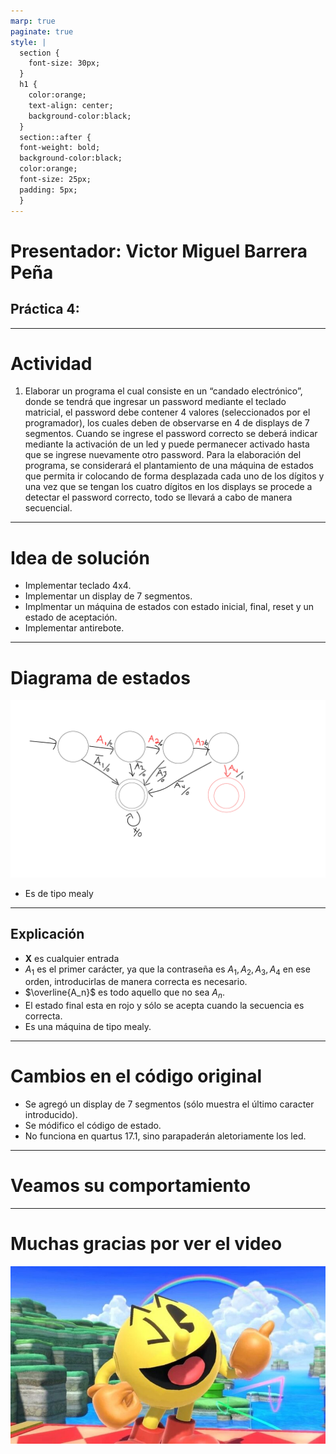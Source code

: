 ```yaml
---
marp: true
paginate: true
style: |
  section {
    font-size: 30px;
  }
  h1 {
    color:orange;
    text-align: center;
    background-color:black;
  }
  section::after {
  font-weight: bold;
  background-color:black;
  color:orange;
  font-size: 25px;
  padding: 5px;
  }
---
```

<!-- _backgroundColor: Orange -->
<!-- _color: white-->

# Presentador: Victor Miguel Barrera Peña
## Práctica 4:

---

# Actividad

1. Elaborar un programa el cual consiste en un “candado electrónico”,
donde se tendrá que ingresar un password mediante el teclado
matricial, el password debe contener 4 valores (seleccionados por el
programador), los cuales deben de observarse en 4 de displays de 7
segmentos. Cuando se ingrese el password correcto se deberá indicar
mediante la activación de un led y puede permanecer activado hasta
que se ingrese nuevamente otro password. Para la elaboración del
programa, se considerará el plantamiento de una máquina de estados
que permita ir colocando de forma desplazada cada uno de los dígitos y una vez que se tengan los cuatro dígitos en los displays se procede a detectar el password correcto, todo se llevará a cabo de manera secuencial.

---

# Idea de solución

- Implementar teclado 4x4.
- Implementar un display de 7 segmentos.
- Implmentar un máquina de estados con estado inicial, final, reset y un estado de aceptación.
- Implementar antirebote.

---

# Diagrama de estados

![](img/Mesa%20de%20trabajo%201.png)
- Es de tipo mealy

---

## Explicación

- **X** es cualquier entrada
- $A_1$ es el primer carácter, ya que la contraseña es $A_1,A_2,A_3, A_4$ en ese orden, introducirlas de manera correcta es necesario.
- $\overline{A_n}$ es todo aquello que no sea $A_n$.
- El estado final esta en rojo y sólo se acepta cuando la secuencia es correcta.
- Es una máquina de tipo mealy.

---

# Cambios en el código original

- Se agregó  un display de 7 segmentos (sólo muestra el último caracter introducido).
- Se módifico el código de estado.
- No funciona en quartus 17.1, sino parapaderán aletoriamente los led.


---

# Veamos su comportamiento

---

# Muchas gracias por ver el video


![bg left:70%](./img/end.jpg)